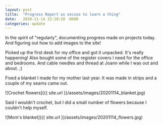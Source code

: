 ```yaml
---
layout: post
title:  "Progress Report as excuse to learn a thing"
date:   2020-11-14 22:10:28 -0600
categories: update 
---
```


In the spirit of "regularly", documenting progress made on projects today. And figuring out how to add images to the site! 

Picked up the first desk for my office and got it unpacked. It's really happening! Also bought some of the register covers I need for the office and bedrooms. And cable needles and thread at Joann while I was out and about. ;) 

Fixed a blanket I made for my mother last year. It was made in strips and a couple of my seams came out. 

![Crochet flowers]({{ site.url }}/assets/images/20201114_blanket.jpg)

Said I wouldn't crochet, but I did a small number of flowers because I couldn't help myself.

![Mom's blanket]({{ site.url }}/assets/images/20201114_flowers.jpg)
